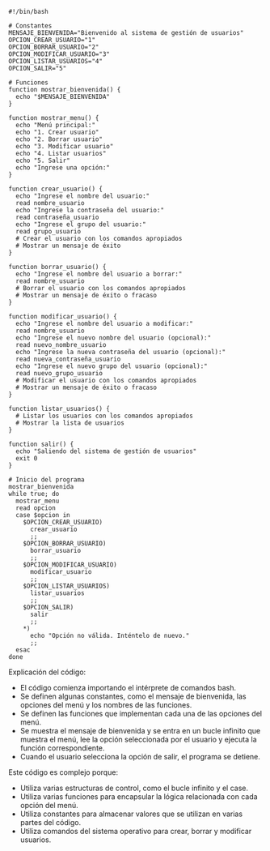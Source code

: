 ```shell
#!/bin/bash

# Constantes
MENSAJE_BIENVENIDA="Bienvenido al sistema de gestión de usuarios"
OPCION_CREAR_USUARIO="1"
OPCION_BORRAR_USUARIO="2"
OPCION_MODIFICAR_USUARIO="3"
OPCION_LISTAR_USUARIOS="4"
OPCION_SALIR="5"

# Funciones
function mostrar_bienvenida() {
  echo "$MENSAJE_BIENVENIDA"
}

function mostrar_menu() {
  echo "Menú principal:"
  echo "1. Crear usuario"
  echo "2. Borrar usuario"
  echo "3. Modificar usuario"
  echo "4. Listar usuarios"
  echo "5. Salir"
  echo "Ingrese una opción:"
}

function crear_usuario() {
  echo "Ingrese el nombre del usuario:"
  read nombre_usuario
  echo "Ingrese la contraseña del usuario:"
  read contraseña_usuario
  echo "Ingrese el grupo del usuario:"
  read grupo_usuario
  # Crear el usuario con los comandos apropiados
  # Mostrar un mensaje de éxito
}

function borrar_usuario() {
  echo "Ingrese el nombre del usuario a borrar:"
  read nombre_usuario
  # Borrar el usuario con los comandos apropiados
  # Mostrar un mensaje de éxito o fracaso
}

function modificar_usuario() {
  echo "Ingrese el nombre del usuario a modificar:"
  read nombre_usuario
  echo "Ingrese el nuevo nombre del usuario (opcional):"
  read nuevo_nombre_usuario
  echo "Ingrese la nueva contraseña del usuario (opcional):"
  read nueva_contraseña_usuario
  echo "Ingrese el nuevo grupo del usuario (opcional):"
  read nuevo_grupo_usuario
  # Modificar el usuario con los comandos apropiados
  # Mostrar un mensaje de éxito o fracaso
}

function listar_usuarios() {
  # Listar los usuarios con los comandos apropiados
  # Mostrar la lista de usuarios
}

function salir() {
  echo "Saliendo del sistema de gestión de usuarios"
  exit 0
}

# Inicio del programa
mostrar_bienvenida
while true; do
  mostrar_menu
  read opcion
  case $opcion in
    $OPCION_CREAR_USUARIO)
      crear_usuario
      ;;
    $OPCION_BORRAR_USUARIO)
      borrar_usuario
      ;;
    $OPCION_MODIFICAR_USUARIO)
      modificar_usuario
      ;;
    $OPCION_LISTAR_USUARIOS)
      listar_usuarios
      ;;
    $OPCION_SALIR)
      salir
      ;;
    *)
      echo "Opción no válida. Inténtelo de nuevo."
      ;;
  esac
done
```

Explicación del código:

* El código comienza importando el intérprete de comandos bash.
* Se definen algunas constantes, como el mensaje de bienvenida, las opciones del menú y los nombres de las funciones.
* Se definen las funciones que implementan cada una de las opciones del menú.
* Se muestra el mensaje de bienvenida y se entra en un bucle infinito que muestra el menú, lee la opción seleccionada por el usuario y ejecuta la función correspondiente.
* Cuando el usuario selecciona la opción de salir, el programa se detiene.

Este código es complejo porque:

* Utiliza varias estructuras de control, como el bucle infinito y el case.
* Utiliza varias funciones para encapsular la lógica relacionada con cada opción del menú.
* Utiliza constantes para almacenar valores que se utilizan en varias partes del código.
* Utiliza comandos del sistema operativo para crear, borrar y modificar usuarios.